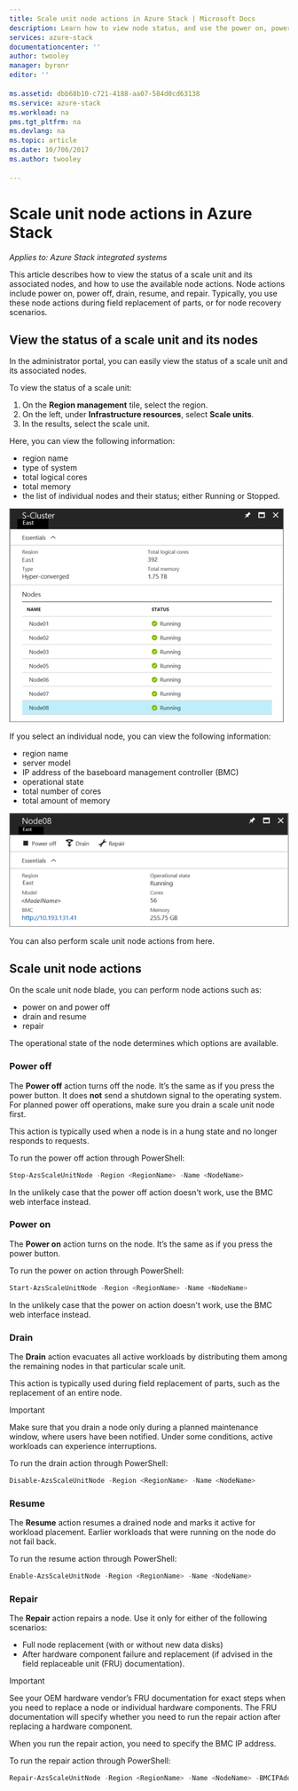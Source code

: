 ```yaml
---
title: Scale unit node actions in Azure Stack | Microsoft Docs
description: Learn how to view node status, and use the power on, power off, drain, and resume node actions on an Azure Stack integrated system.
services: azure-stack
documentationcenter: ''
author: twooley
manager: byronr
editor: ''

ms.assetid: dbb68b10-c721-4188-aa07-584d0cd63138
ms.service: azure-stack
ms.workload: na
pms.tgt_pltfrm: na
ms.devlang: na
ms.topic: article
ms.date: 10/706/2017
ms.author: twooley

---
```


# Scale unit node actions in Azure Stack

*Applies to: Azure Stack integrated systems*

This article describes how to view the status of a scale unit and its associated nodes, and how to use the available node actions. Node actions include power on, power off, drain, resume, and repair. Typically, you use these node actions during field replacement of parts, or for node recovery scenarios.

## View the status of a scale unit and its nodes

In the administrator portal, you can easily view the status of a scale unit and its associated nodes.

To view the status of a scale unit:

1. On the **Region management** tile, select the region.
2. On the left, under **Infrastructure resources**, select **Scale units**.
3. In the results, select the scale unit.
 
Here, you can view the following information:

- region name
- type of system
- total logical cores
- total memory
- the list of individual nodes and their status; either Running or Stopped.

![Scale unit tile showing Running status for each node](media/azure-stack-node-actions/ScaleUnitStatus.PNG)

If you select an individual node, you can view the following information:

- region name
- server model
- IP address of the baseboard management controller (BMC)
- operational state
- total number of cores
- total amount of memory
 
![Scale unit tile showing Running status for each node](media/azure-stack-node-actions/NodeActions.PNG)

You can also perform scale unit node actions from here.

## Scale unit node actions

On the scale unit node blade, you can perform node actions such as:

- power on and power off
- drain and resume
- repair

The operational state of the node determines which options are available.

### Power off

The **Power off** action turns off the node. It’s the same as if you press the power button. It does **not** send a shutdown signal to the operating system. For planned power off operations, make sure you drain a scale unit node first.

This action is typically used when a node is in a hung state and no longer responds to requests.  

To run the power off action through PowerShell:

  ````PowerShell
  Stop-AzsScaleUnitNode -Region <RegionName> -Name <NodeName>
  ```` 

In the unlikely case that the power off action doesn't work, use the BMC web interface instead.

### Power on

The **Power on** action turns on the node. It’s the same as if you press the power button. 

To run the power on action through PowerShell:

  ````PowerShell
  Start-AzsScaleUnitNode -Region <RegionName> -Name <NodeName>
  ````

In the unlikely case that the power on action doesn't work, use the BMC web interface instead.

### Drain

The **Drain** action evacuates all active workloads by distributing them among the remaining nodes in that particular scale unit.

This action is typically used during field replacement of parts, such as the replacement of an entire node.

> [!IMPORTANT]
> Make sure that you drain a node only during a planned maintenance window, where users have been notified. Under some conditions, active workloads can experience interruptions.

To run the drain action through PowerShell:

  ````PowerShell
  Disable-AzsScaleUnitNode -Region <RegionName> -Name <NodeName>
  ````

### Resume

The **Resume** action resumes a drained node and marks it active for workload placement. Earlier workloads that were running on the node do not fail back.

To run the resume action through PowerShell:

  ````PowerShell
  Enable-AzsScaleUnitNode -Region <RegionName> -Name <NodeName>
  ````

### Repair

The **Repair** action repairs a node. Use it only for either of the following scenarios:

- Full node replacement (with or without new data disks)
- After hardware component failure and replacement (if advised in the field replaceable unit (FRU) documentation).

> [!IMPORTANT]
> See your OEM hardware vendor’s FRU documentation for exact steps when you need to replace a node or individual hardware components. The FRU documentation will specify whether you need to run the repair action after replacing a hardware component.  

When you run the repair action, you need to specify the BMC IP address. 

To run the repair action through PowerShell:

  ````PowerShell
  Repair-AzsScaleUnitNode -Region <RegionName> -Name <NodeName> -BMCIPAddress <BMCIPAddress>
  ````


